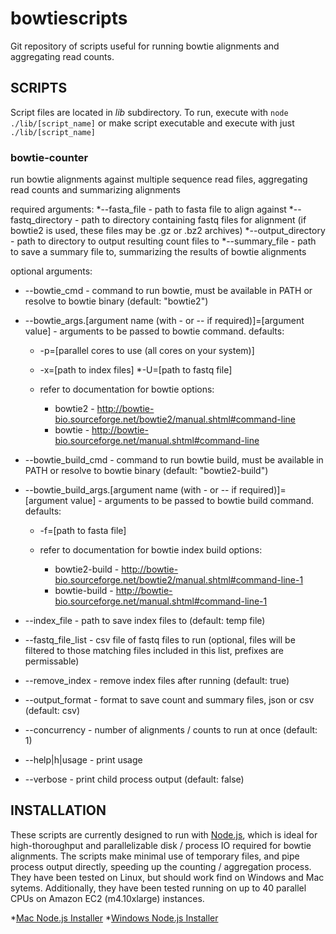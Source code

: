 # bowtiescripts

Git repository of scripts useful for running bowtie alignments and aggregating read counts.

## SCRIPTS

Script files are located in *lib* subdirectory. To run, execute with `node ./lib/[script_name]` or make script executable and execute with just `./lib/[script_name]`

### bowtie-counter

run bowtie alignments against multiple sequence read files, aggregating read counts and summarizing alignments

required arguments:
  *--fasta_file - path to fasta file to align against
  *--fastq_directory - path to directory containing fastq files for alignment (if bowtie2 is used, these files may be .gz or .bz2 archives)
  *--output_directory - path to directory to output resulting count files to
  *--summary_file - path to save a summary file to, summarizing the results of bowtie alignments

optional arguments:
  * --bowtie_cmd - command to run bowtie, must be available in PATH or resolve to bowtie binary (default: "bowtie2")
  * --bowtie_args.\[argument name (with - or -- if required)\]=\[argument value\] - arguments to be passed to bowtie command. defaults:
    * -p=\[parallel cores to use (all cores on your system)\]
    *  -x=\[path to index files\]
    *-U=\[path to fastq file\]

    * refer to documentation for bowtie options:
      * bowtie2 - <http://bowtie-bio.sourceforge.net/bowtie2/manual.shtml#command-line>
      * bowtie - <http://bowtie-bio.sourceforge.net/manual.shtml#command-line>

  * --bowtie\_build\_cmd - command to run bowtie build, must be available in PATH or resolve to bowtie binary (default: "bowtie2-build")
  * --bowtie\_build\_args.\[argument name (with - or -- if required)\]=\[argument value\] - arguments to be passed to bowtie build command. defaults:
    * -f=\[path to fasta file\]

    * refer to documentation for bowtie index build options:
      * bowtie2-build - <http://bowtie-bio.sourceforge.net/bowtie2/manual.shtml#command-line-1>
      * bowtie-build - <http://bowtie-bio.sourceforge.net/manual.shtml#command-line-1>

  * --index_file - path to save index files to (default: temp file)
  * --fastq\_file\_list - csv file of fastq files to run (optional, files will be filtered to those matching files included in this list, prefixes are permissable)
  * --remove_index - remove index files after running (default: true)
  * --output_format - format to save count and summary files, json or csv (default: csv)
  * --concurrency - number of alignments / counts to run at once (default: 1)
  * --help|h|usage - print usage
  * --verbose - print child process output (default: false)

## INSTALLATION

These scripts are currently designed to run with [Node.js](https://nodejs.org/en/), which is ideal for high-thoroughput and parallelizable disk / process IO required for bowtie alignments. The scripts make minimal use of temporary files, and pipe process output directly, speeding up the counting / aggregation process. They have been tested on Linux, but should work find on Windows and Mac sytems. Additionally, they have been tested running on up to 40 parallel CPUs on Amazon EC2 (m4.10xlarge) instances.

  *[Mac Node.js Installer](https://nodejs.org/dist/v4.4.2/node-v4.4.2.pkg)
  *[Windows Node.js Installer](https://nodejs.org/dist/v4.4.2/node-v4.4.2-x86.msi)
